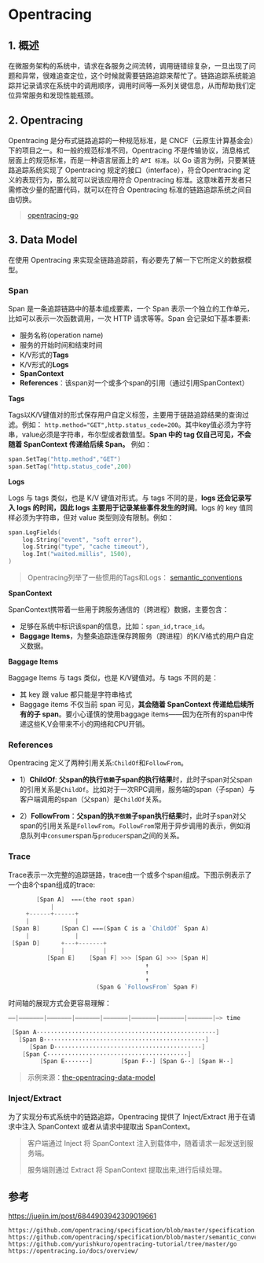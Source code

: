 # Opentracing



## 1. 概述

在微服务架构的系统中，请求在各服务之间流转，调用链错综复杂，一旦出现了问题和异常，很难追查定位，这个时候就需要链路追踪来帮忙了。链路追踪系统能追踪并记录请求在系统中的调用顺序，调用时间等一系列关键信息，从而帮助我们定位异常服务和发现性能瓶颈。



## 2. Opentracing

Opentracing 是分布式链路追踪的一种规范标准，是 CNCF（云原生计算基金会）下的项目之一。和一般的规范标准不同，Opentracing 不是传输协议，消息格式层面上的规范标准，而是一种语言层面上的 `API 标准`。以 Go 语言为例，只要某链路追踪系统实现了 Opentracing 规定的接口（interface），符合Opentracing 定义的表现行为，那么就可以说该应用符合 Opentracing 标准。这意味着开发者只需修改少量的配置代码，就可以在符合 Opentracing 标准的链路追踪系统之间自由切换。

> [opentracing-go](https://github.com/opentracing/opentracing-go)



## 3. Data Model

在使用 Opentracing 来实现全链路追踪前，有必要先了解一下它所定义的数据模型。

### Span

Span 是一条追踪链路中的基本组成要素，一个 Span 表示一个独立的工作单元，比如可以表示一次函数调用，一次 HTTP 请求等等。Span 会记录如下基本要素:

- 服务名称(operation name)
- 服务的开始时间和结束时间
- K/V形式的**Tags**
- K/V形式的**Logs**
- **SpanContext**
- **References**：该span对一个或多个span的引用（通过引用SpanContext）

**Tags**

Tags以K/V键值对的形式保存用户自定义标签，主要用于链路追踪结果的查询过滤。例如： `http.method="GET",http.status_code=200`。其中key值必须为字符串，value必须是字符串，布尔型或者数值型。**Span 中的 tag 仅自己可见，不会随着 SpanContext 传递给后续 Span。** 例如：

```go
span.SetTag("http.method","GET")
span.SetTag("http.status_code",200)
```

**Logs**

Logs 与 tags 类似，也是 K/V 键值对形式。与 tags 不同的是，**logs 还会记录写入 logs 的时间，因此 logs 主要用于记录某些事件发生的时间**。logs 的 key 值同样必须为字符串，但对 value 类型则没有限制。例如：

```go
span.LogFields(
	log.String("event", "soft error"),
	log.String("type", "cache timeout"),
	log.Int("waited.millis", 1500),
)
```

> Opentracing列举了一些惯用的Tags和Logs： [semantic_conventions](https://github.com/opentracing/specification/blob/master/semantic_conventions.md)

**SpanContext**

SpanContext携带着一些用于跨服务通信的（跨进程）数据，主要包含：

- 足够在系统中标识该span的信息，比如：`span_id,trace_id`。
- **Baggage Items**，为整条追踪连保存跨服务（跨进程）的K/V格式的用户自定义数据。

**Baggage Items**

Baggage Items 与 tags 类似，也是 K/V键值对。与 tags 不同的是：

- 其 key 跟 value 都只能是字符串格式
- Baggage items 不仅当前 span 可见，**其会随着 SpanContext 传递给后续所有的子 span**。要小心谨慎的使用baggage items——因为在所有的span中传递这些K,V会带来不小的网络和CPU开销。

### References

Opentracing 定义了两种引用关系:`ChildOf`和`FollowFrom`。

* 1）**ChildOf**: **父span的执行`依赖`子span的执行结果**时，此时子span对父span的引用关系是`ChildOf`。比如对于一次RPC调用，服务端的span（子span）与客户端调用的span（父span）是`ChildOf`关系。

* 2）**FollowFrom**：**父span的执`不依赖`子span执行结果**时，此时子span对父span的引用关系是`FollowFrom`。`FollowFrom`常用于异步调用的表示，例如消息队列中`consumer`span与`producer`span之间的关系。

### Trace

Trace表示一次完整的追踪链路，trace由一个或多个span组成。下图示例表示了一个由8个span组成的trace:

```go
        [Span A]  ←←←(the root span)
            |
     +------+------+
     |             |
 [Span B]      [Span C] ←←←(Span C is a `ChildOf` Span A)
     |             |
 [Span D]      +---+-------+
               |           |
           [Span E]    [Span F] >>> [Span G] >>> [Span H]
                                       ↑
                                       ↑
                                       ↑
                         (Span G `FollowsFrom` Span F)

```

时间轴的展现方式会更容易理解：

```go
––|–––––––|–––––––|–––––––|–––––––|–––––––|–––––––|–––––––|–> time

 [Span A···················································]
   [Span B··············································]
      [Span D··········································]
    [Span C········································]
         [Span E·······]        [Span F··] [Span G··] [Span H··]

```

> 示例来源：[the-opentracing-data-model](https://github.com/opentracing/specification/blob/master/specification.md#the-opentracing-data-model)



### Inject/Extract

为了实现分布式系统中的链路追踪，Opentracing 提供了 Inject/Extract 用于在请求中注入 SpanContext 或者从请求中提取出 SpanContext。

> 客户端通过 Inject 将 SpanContext 注入到载体中，随着请求一起发送到服务端。
>
> 服务端则通过 Extract 将 SpanContext 提取出来,进行后续处理。

## 参考

https://juejin.im/post/6844903942309019661



```shell
https://github.com/opentracing/specification/blob/master/specification.md
https://github.com/opentracing/specification/blob/master/semantic_conventions.md
https://github.com/yurishkuro/opentracing-tutorial/tree/master/go
https://opentracing.io/docs/overview/
```

